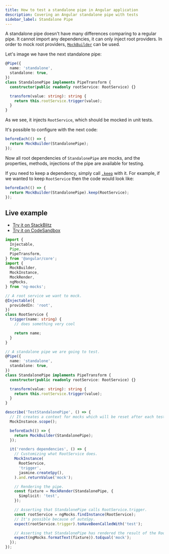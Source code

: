 ```yaml
---
title: How to test a standalone pipe in Angular application
description: Covering an Angular standalone pipe with tests
sidebar_label: Standalone Pipe
---
```


A standalone pipe doesn't have many differences comparing to a regular pipe.
It cannot import any dependencies, it can only inject root providers.
In order to mock root providers, [`MockBuilder`](../api/MockBuilder.md#shallow-flag) can be used.

Let's image we have the next standalone pipe:

```ts
@Pipe({
  name: 'standalone',
  standalone: true,
})
class StandalonePipe implements PipeTransform {
  constructor(public readonly rootService: RootService) {}

  transform(value: string): string {
    return this.rootService.trigger(value);
  }
}
```

As we see, it injects `RootService`, which should be mocked in unit tests.

It's possible to configure with the next code:

```ts
beforeEach(() => {
  return MockBuilder(StandalonePipe);
});
```

Now all root dependencies of `StandalonePipe` are mocks,
and the properties, methods, injections of the pipe are available for testing.

If you need to keep a dependency, simply call [`.keep`](../api/MockBuilder.md#keep) with it.
For example, if we wanted to keep `RootService` then the code would look like:

```ts
beforeEach(() => {
  return MockBuilder(StandalonePipe).keep(RootService);
});
```

## Live example

- [Try it on StackBlitz](https://stackblitz.com/github/ng-mocks/examples/tree/tests?file=src/examples/TestStandalonePipe/test.spec.ts&initialpath=%3Fspec%3DTestStandalonePipe)
- [Try it on CodeSandbox](https://codesandbox.io/s/github/ng-mocks/examples/tree/tests?file=/src/examples/TestStandalonePipe/test.spec.ts&initialpath=%3Fspec%3DTestStandalonePipe)

```ts title="https://github.com/ike18t/ng-mocks/tree/master/examples/TestStandalonePipe/test.spec.ts"
import {
  Injectable,
  Pipe,
  PipeTransform,
} from '@angular/core';
import {
  MockBuilder,
  MockInstance,
  MockRender,
  ngMocks,
} from 'ng-mocks';

// A root service we want to mock.
@Injectable({
  providedIn: 'root',
})
class RootService {
  trigger(name: string) {
    // does something very cool

    return name;
  }
}

// A standalone pipe we are going to test.
@Pipe({
  name: 'standalone',
  standalone: true,
})
class StandalonePipe implements PipeTransform {
  constructor(public readonly rootService: RootService) {}

  transform(value: string): string {
    return this.rootService.trigger(value);
  }
}

describe('TestStandalonePipe', () => {
  // It creates a context for mocks which will be reset after each test.
  MockInstance.scope();

  beforeEach(() => {
    return MockBuilder(StandalonePipe);
  });

  it('renders dependencies', () => {
    // Customizing what RootService does.
    MockInstance(
      RootService,
      'trigger',
      jasmine.createSpy(),
    ).and.returnValue('mock');

    // Rendering the pipe.
    const fixture = MockRender(StandalonePipe, {
      $implicit: 'test',
    });

    // Asserting that StandalonePipe calls RootService.trigger.
    const rootService = ngMocks.findInstance(RootService);
    // It's possible because of autoSpy.
    expect(rootService.trigger).toHaveBeenCalledWith('test');

    // Asserting that StandalonePipe has rendered the result of the RootService
    expect(ngMocks.formatText(fixture)).toEqual('mock');
  });
});
```
